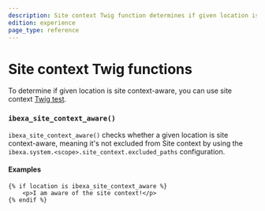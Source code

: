 ```yaml
---
description: Site context Twig function determines if given location is site context-aware.
edition: experience
page_type: reference
---
```


# Site context Twig functions

To determine if given location is site context-aware, you can use site context [Twig test](https://twig.symfony.com/doc/3.x/tests/index.html).

### `ibexa_site_context_aware()`

`ibexa_site_context_aware()` checks whether a given location is site context-aware, meaning it's not excluded from Site context by using the `ibexa.system.<scope>.site_context.excluded_paths` configuration.

#### Examples

``` html+twig
{% if location is ibexa_site_context_aware %}
    <p>I am aware of the site context!</p>
{% endif %}
```